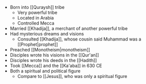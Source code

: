- Born into [[Quraysh]] tribe
	- Very powerful tribe
	- Located in Arabia
	- Controlled Mecca
- Married [[Khadija]], a merchant of another powerful tribe
- Had mysterious dreams and visions
	- Consulted [[Khadija]], whose cousin said Muhammad was a [[Prophet|prophet]]
- Preached [[Monotheism|monotheism]]
- Disciples wrote his visions in the [[Qur'an]]
- Disciples wrote his deeds in the [[Hadith]]
- Took [[Mecca]] and the [[Ka'aba]] in 630 CE
- Both a spiritual and political figure
	- Compare to [[Jesus]], who was only a spiritual figure
